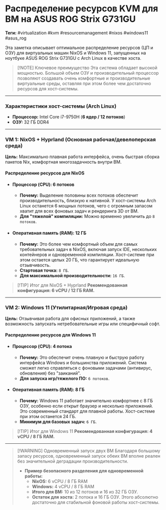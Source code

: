 
# Распределение ресурсов KVM для ВМ на ASUS ROG Strix G731GU

**Теги:** #virtualization #kvm #resourcemanagement #nixos #windows11 #asus_rog

Эта заметка описывает оптимальное распределение ресурсов (ЦП и ОЗУ) для виртуальных машин NixOS и Windows 11, запущенных на ноутбуке ASUS ROG Strix G731GU с Arch Linux в качестве хоста.

> [!NOTE] Ключевое преимущество
> Эта система обладает высокой мощностью. Большой объем ОЗУ и производительный процессор позволяют создавать очень комфортные и производительные виртуальные среды, оставляя при этом более чем достаточно ресурсов для хост-системы.

---

### Характеристики хост-системы (Arch Linux)

*   **Процессор:** Intel Core i7-9750H (**6 ядер / 12 потоков**)
*   **ОЗУ:** 32 ГБ DDR4

---

### VM 1: NixOS + Hyprland (Основная рабочая/девелоперская среда)

**Цель:** Максимально плавная работа интерфейса, очень быстрая сборка пакетов Nix, комфортная многозадачность внутри ВМ.

#### Распределение ресурсов для NixOS

*   #### **Процессор (CPU): 6 потоков**
    *   **Почему:** Выделение половины всех потоков обеспечит производительность, близкую к нативной. У хост-системы Arch Linux останется 6 мощных потоков, чего с огромным запасом хватит для всех фоновых задач и рендеринга 3D от ВМ.
    *   **Для "тяжелой" компиляции:** Можно временно увеличить до `8 потоков`.

*   #### **Оперативная память (RAM): 12 ГБ**
    *   **Почему:** Это более чем комфортный объем для самых требовательных задач в NixOS, включая запуск IDE, нескольких контейнеров и одновременной компиляции. Хост-системе при этом остается целых 20 ГБ, что гарантирует идеальную отзывчивость.
    *   **Стартовая точка:** `8 ГБ`.
    *   **Для максимальной производительности:** `16 ГБ`.

> [!TIP] Итог для NixOS + Hyprland
> **Рекомендованная конфигурация: 6 vCPU / 12 ГБ RAM.**

---

### VM 2: Windows 11 (Утилитарная/Игровая среда)

**Цель:** Отзывчивая работа для офисных приложений, а также возможность запускать нетребовательные игры или специфичный софт.

#### Распределение ресурсов для Windows 11

*   #### **Процессор (CPU): 4 потока**
    *   **Почему:** Это обеспечит очень плавную и быструю работу интерфейса Windows и большинства приложений. Система сможет легко справляться с фоновыми задачами (антивирус, обновления) без "заиканий".
    *   **Для запуска игр/тяжелого ПО:** `6 потоков`.

*   #### **Оперативная память (RAM): 8 ГБ**
    *   **Почему:** Windows 11 работает значительно комфортнее с 8 ГБ ОЗУ, особенно если открыт браузер и несколько приложений. Это современный стандарт для плавной работы. Хост-системе при этом останется 24 ГБ.
    *   **Минимум для базовых задач:** `6 ГБ`.

> [!TIP] Итог для Windows 11
> **Рекомендованная конфигурация: 4 vCPU / 8 ГБ RAM.**

---

> [!WARNING] Одновременный запуск двух ВМ
> Благодаря большому запасу ресурсов, одновременный запуск обеих ВМ вполне реален без значительной деградации производительности.
> *   **Пример безопасного разделения для одновременной работы:**
>     *   **NixOS:** 6 vCPU / 8 ГБ RAM
>     *   **Windows:** 4 vCPU / 8 ГБ RAM
>     *   **Итого для ВМ:** 10 из 12 потоков и 16 из 32 ГБ ОЗУ.
>     *   **Остаток для хоста:** 2 потока и 16 ГБ ОЗУ. Этого абсолютно достаточно для стабильной фоновой работы хост-системы.